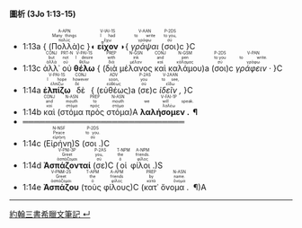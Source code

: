#### 圖析 (3Jo 1:13-15)

- 1:13a { (<RUBY><ruby><ruby>Πολλὰ<rt>πολύς</rt></ruby><rt>Many things</rt></ruby><rt>A-APN</rt></RUBY>)c }◖ <RUBY><ruby><ruby><strong>εἶχον</strong><rt>ἔχω</rt></ruby><rt>I had</rt></ruby><rt>V-IAI-1S</rt></RUBY> ◗{ <RUBY><ruby><ruby><em>γράψαι</em><rt>γράφω</rt></ruby><rt>to write</rt></ruby><rt>V-AAN</rt></RUBY> (<RUBY><ruby><ruby>σοι<rt>σύ</rt></ruby><rt>to you,</rt></ruby><rt>P-2DS</rt></RUBY>)c }C
- 1:13c <RUBY><ruby><ruby>ἀλλ᾽<rt>ἀλλά</rt></ruby><rt>but</rt></ruby><rt>CONJ</rt></RUBY> <RUBY><ruby><ruby>οὐ<rt>οὐ</rt></ruby><rt>not</rt></ruby><rt>PRT-N</rt></RUBY> <RUBY><ruby><ruby><strong>θέλω</strong><rt>θέλω</rt></ruby><rt>I desire</rt></ruby><rt>V-PAI-1S</rt></RUBY> { (<RUBY><ruby><ruby>διὰ<rt>διά</rt></ruby><rt>with</rt></ruby><rt>PREP</rt></RUBY> <RUBY><ruby><ruby>μέλανος<rt>μέλαν</rt></ruby><rt>ink</rt></ruby><rt>N-GSN</rt></RUBY> <RUBY><ruby><ruby>καὶ<rt>καί</rt></ruby><rt>and</rt></ruby><rt>CONJ</rt></RUBY> <RUBY><ruby><ruby>καλάμου<rt>κάλαμος</rt></ruby><rt>pen</rt></ruby><rt>N-GSM</rt></RUBY>)a (<RUBY><ruby><ruby>σοι<rt>σύ</rt></ruby><rt>to you</rt></ruby><rt>P-2DS</rt></RUBY>)c <RUBY><ruby><ruby><em>γράφειν · </em><rt>γράφω</rt></ruby><rt>to write.</rt></ruby><rt>V-PAN</rt></RUBY> }C
- 1:14a <RUBY><ruby><ruby><strong>ἐλπίζω</strong><rt>ἐλπίζω</rt></ruby><rt>I hope</rt></ruby><rt>V-PAI-1S</rt></RUBY> <RUBY><ruby><ruby>δὲ<rt>δέ</rt></ruby><rt>however</rt></ruby><rt>CONJ</rt></RUBY> { (<RUBY><ruby><ruby>εὐθέως<rt>εὐθέως</rt></ruby><rt>soon,</rt></ruby><rt>ADV</rt></RUBY>)a (<RUBY><ruby><ruby>σε<rt>σύ</rt></ruby><rt>you</rt></ruby><rt>P-2AS</rt></RUBY>)c <RUBY><ruby><ruby><em>ἰδεῖν , </em><rt>εἴδω</rt></ruby><rt>to see,</rt></ruby><rt>V-2AAN</rt></RUBY> }C
- 1:14b <RUBY><ruby><ruby>καὶ<rt>καί</rt></ruby><rt>and</rt></ruby><rt>CONJ</rt></RUBY> (<RUBY><ruby><ruby>στόμα<rt>στόμα</rt></ruby><rt>mouth</rt></ruby><rt>N-ASN</rt></RUBY> <RUBY><ruby><ruby>πρὸς<rt>πρός</rt></ruby><rt>to</rt></ruby><rt>PREP</rt></RUBY> <RUBY><ruby><ruby>στόμα<rt>στόμα</rt></ruby><rt>mouth</rt></ruby><rt>N-ASN</rt></RUBY>)A <RUBY><ruby><ruby><strong>λαλήσομεν .  ¶ </strong><rt>λαλέω</rt></ruby><rt>we will speak.</rt></ruby><rt>V-FAI-1P</rt></RUBY>
- ═════════════════════════════
- 1:14c (<RUBY><ruby><ruby>Εἰρήνη<rt>εἰρήνη</rt></ruby><rt>Peace</rt></ruby><rt>N-NSF</rt></RUBY>)S (<RUBY><ruby><ruby>σοι . <rt>σύ</rt></ruby><rt>to you.</rt></ruby><rt>P-2DS</rt></RUBY>)C 
- 1:14d <RUBY><ruby><ruby><strong>Ἀσπάζονταί</strong><rt>ἀσπάζομαι</rt></ruby><rt>Greet</rt></ruby><rt>V-PNI-3P</rt></RUBY> (<RUBY><ruby><ruby>σε<rt>σύ</rt></ruby><rt>you,</rt></ruby><rt>P-2AS</rt></RUBY>)C (<RUBY><ruby><ruby>οἱ<rt>ὁ</rt></ruby><rt>the</rt></ruby><rt>T-NPM</rt></RUBY> <RUBY><ruby><ruby>φίλοι . <rt>φίλος</rt></ruby><rt>friends.</rt></ruby><rt>A-NPM</rt></RUBY>)S 
- 1:14e <RUBY><ruby><ruby><strong>Ἀσπάζου</strong><rt>ἀσπάζομαι</rt></ruby><rt>Greet</rt></ruby><rt>V-PNM-2S</rt></RUBY> (<RUBY><ruby><ruby>τοὺς<rt>ὁ</rt></ruby><rt>the</rt></ruby><rt>T-APM</rt></RUBY> <RUBY><ruby><ruby>φίλους<rt>φίλος</rt></ruby><rt>friends</rt></ruby><rt>A-APM</rt></RUBY>)C (<RUBY><ruby><ruby>κατ᾽<rt>κατά</rt></ruby><rt>by</rt></ruby><rt>PREP</rt></RUBY> <RUBY><ruby><ruby>ὄνομα .  ¶ <rt>ὄνομα</rt></ruby><rt>name.</rt></ruby><rt>N-ASN</rt></RUBY>)A


---

[約翰三書希臘文筆記 ↵](3John-Notes.md)

